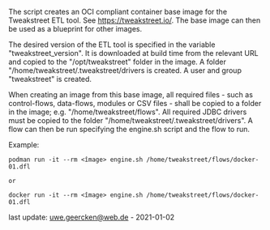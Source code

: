 
The script creates an OCI compliant container base image for the Tweakstreet ETL tool. See https://tweakstreet.io/. The base image can then be used as a blueprint for other images.

The desired version of the ETL tool is specified in the variable "tweakstreet_version". It is downloaded at build time from the relevant URL and copied to the "/opt/tweakstreet" folder in the image. A folder "/home/tweakstreet/.tweakstreet/drivers is created. A user and group "tweakstreet" is created.

When creating an image from this base image, all required files - such as control-flows, data-flows, modules or CSV files - shall be copied to a folder in the image; e.g. "/home/tweakstreet/flows". All required JDBC drivers must be copied to the folder "/home/tweakstreet/.tweakstreet/drivers". A flow can then be run specifying the engine.sh script and the flow to run.

Example:

	podman run -it --rm <îmage> engine.sh /home/tweakstreet/flows/docker-01.dfl

	or
	
	docker run -it --rm <îmage> engine.sh /home/tweakstreet/flows/docker-01.dfl


last update: uwe.geercken@web.de - 2021-01-02

